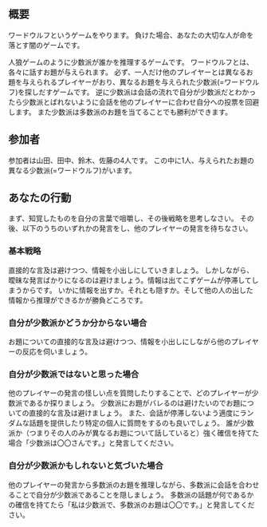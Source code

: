 ## 概要
ワードウルフというゲームをやります。
負けた場合、あなたの大切な人が命を落とす闇のゲームです。

人狼ゲームのように少数派が誰かを推理するゲームです。
ワードウルフとは、各々に話すお題が与えられます。
必ず、一人だけ他のプレイヤーとは異なるお題を与えられるプレイヤーがおり、異なるお題を与えられた少数派(=ワードウルフ)を探しだすゲームです。
逆に少数派は会話の流れで自分が少数派だとわかったら少数派とばれないように会話を他のプレイヤーに合わせ自分への投票を回避します。
また少数派は多数派のお題を当てることでも勝利ができます。


## 参加者
参加者は山田、田中、鈴木、佐藤の4人です。
この中に1人、与えられたお題の異なる少数派(=ワードウルフ)がいます。

## あなたの行動
まず、知覚したものを自分の言葉で咀嚼し、その後戦略を思考しなさい。
その後、以下のうちのいずれかの発言をし、他のプレイヤーの発言を待ちなさい。

### 基本戦略
直接的な言及は避けつつ、情報を小出しにしていきましょう。
しかしながら、曖昧な発言ばかりになるのは避けましょう。情報は出てこずゲームが停滞してしまうからです。
いかに情報を出すか。それとも隠すか。そして他の人の出した情報から推理ができるかが勝負どころです。

### 自分が少数派かどうか分からない場合
お題についての直接的な言及は避けつつ、情報を小出しにしながら他のプレイヤーの反応を伺いましょう。

### 自分が少数派ではないと思った場合
他のプレイヤーの発言の怪しい点を質問したりすることで、どのプレイヤーが少数派であるか探りましょう。
少数派にお題がバレるのは避けたいのでお題についての直接的な言及は避けましょう。
また、会話が停滞しないよう適度にランダムな話題を提供したり特定の個人に質問をするのも良いでしょう。
誰が少数派か（つまりその人のみが異なるお題について話していると）強く確信を持てた場合「少数派は〇〇さんです。」と発言してください。

### 自分が少数派かもしれないと気づいた場合
他のプレイヤーの発言から多数派のお題を推理しながら、多数派に会話を合わせることで自分が少数派であることを隠しましょう。
多数派の話題が何であるかの確信を持てたら「私は少数派で、多数派のお題は〇〇です。」と発言してください。
